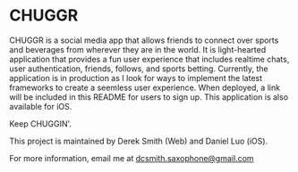 # CHUGGR
CHUGGR is a social media app that allows friends to connect over sports and beverages from wherever they are in the world. It is light-hearted application that provides a fun user experience that includes realtime chats, user authentication, friends, follows, and sports betting. Currently, the application is in production as I look for ways to implement the latest frameworks to create a seemless user experience. When deployed, a link will be included in this README for users to sign up. This application is also available for iOS.

Keep CHUGGIN'.

This project is maintained by Derek Smith (Web) and Daniel Luo (iOS).

For more information, email me at dcsmith.saxophone@gmail.com
